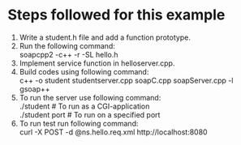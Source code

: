 # Steps followed for this example #
1. Write a student.h file and add a function prototype.  
2. Run the following command:  
    soapcpp2 -c++ -r -SL hello.h     
3. Implement service function in helloserver.cpp.  
4. Build codes using following command:  
    c++ -o student studentserver.cpp soapC.cpp soapServer.cpp -l gsoap++  
5. To run the server use following command:  
    ./student        # To run as a CGI-application  
    ./student port   # To run on a specified port  
4. To run test run following command:  
    curl -X POST -d @ns.hello.req.xml http://localhost:8080  